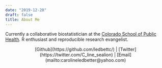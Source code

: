 ```yaml
---
date: "2019-12-20"
draft: false
title: About Me
---
```


Currently a collaborative biostatistician at the 
[Colorado School of Public Health](http://www.ucdenver.edu/academics/colleges/PublicHealth/Academics/departments/Biostatistics/Pages/welcome.aspx). 
R enthusiast and reproducible research evangelist.   
<p style="text-align: center;">
[Github](https://github.com/ledbettc/) | 
[Twitter](https://twitter.com/C_line_sealion) | 
[Email](mailto:carolineledbetter@yahoo.com) 
</p>